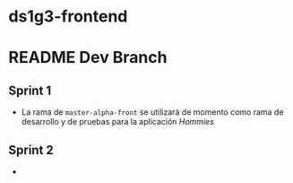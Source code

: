 # ds1g3-frontend
# README Dev Branch
## Sprint 1
- La rama de `master-alpha-front` se utilizará de momento como rama de desarrollo y de pruebas para la aplicación *Hommies*

## Sprint 2
- 